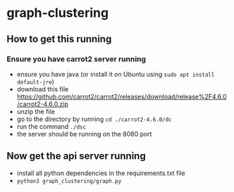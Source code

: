 # graph-clustering

## How to get this running

### Ensure you have carrot2 server running

- ensure you have java (or install it on Ubuntu using `sudo apt install default-jre`)
- download this file https://github.com/carrot2/carrot2/releases/download/release%2F4.6.0/carrot2-4.6.0.zip
- unzip the file
- go to the directory by running `cd ./carrot2-4.6.0/dc`
- run the command `./dsc`
- the server should be running on the 8080 port


## Now get the api server running
- install all python dependencies in the requirements.txt file
- `python3 graph_clustering/graph.py`